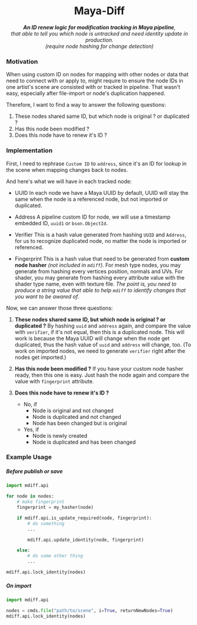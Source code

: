 <h1 align=center>Maya-Diff</h1>

<p align=center><i><b>An ID renew logic for modification tracking in Maya pipeline</b>,<br>that able to tell you which node is untracked and need identity update in production.<br>(require node hashing for change detection)</br></i></p>


### Motivation

When using custom ID on nodes for mapping with other nodes or data that need to connect with or apply to, might require to ensure the node IDs in one artist's scene are consisted with or tracked in pipeline. That wasn't easy, especially after file-import or node's duplication happened.

Therefore, I want to find a way to answer the following questions:

1. These nodes shared same ID, but which node is original ? or duplicated ?
2. Has this node been modified ?
3. Does this node have to renew it's ID ?


### Implementation

First, I need to rephrase `Custom ID` to `address`, since it's an ID for lookup in the scene when mapping changes back to nodes.

And here's what we will have in each tracked node:

* UUID
In each node we have a Maya UUID by default, UUID will stay the same when the node is a referenced node, but not imported or duplicated.

* Address
A pipeline custom ID for node, we will use a timestamp embedded ID, `uuid1` or `bson.ObjectId`.

* Verifier
This is a hash value generated from hashing `UUID` and `Address`, for us to recognize duplicated node, no matter the node is imported or referenced.

* Fingerprint
This is a hash value that need to be generated from **custom node hasher** *(not included in `mdiff`)*. For mesh type nodes, you may generate from hashing every vertices position, normals and UVs. For shader, you may generate from hashing every attribute value with the shader type name, even with texture file. *The point is, you need to produce a string value that able to help `mdiff` to identify changes that you want to be awared of*.

Now, we can answer those three questions:

1. **These nodes shared same ID, but which node is original ? or duplicated ?**
By hashing `uuid` and `address` again, and compare the value with `verifier`, if it's not equal, then this is a duplicated node. This will work is because the Maya UUID will change when the node get duplicated, thus the hash value of `uuid` and `address` will change, too. (To work on imported nodes, we need to generate `verifier` right after the nodes get imported.)

2. **Has this node been modified ?**
If you have your custom node hasher ready, then this one is easy. Just hash the node again and compare the value with `fingerprint` attribute.

3. **Does this node have to renew it's ID ?**
    * No, if
        * Node is original and not changed
        * Node is duplicated and not changed
        * Node has been changed but is original
    * Yes, if
        * Node is newly created
        * Node is duplicated and has been changed


### Example Usage

##### Before publish or save
```python
import mdiff.api

for node in nodes:
    # make fingerprint
    fingerprint = my_hasher(node)

    if mdiff.api.is_update_required(node, fingerprint):
        # do something
        ...

        mdiff.api.update_identity(node, fingerprint)

    else:
        # do some other thing
        ...

mdiff.api.lock_identity(nodes)

```

##### On import
```python
import mdiff.api

nodes = cmds.file("path/to/scene", i=True, returnNewNodes=True)
mdiff.api.lock_identity(nodes)

```
